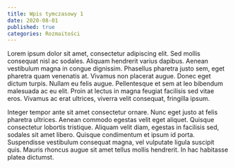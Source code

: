 ```yaml
---
title: Wpis tymczasowy 1
date: 2020-08-01
published: true
categories: Rozmaitości
---
```


Lorem ipsum dolor sit amet, consectetur adipiscing elit. Sed mollis consequat nisl ac sodales. Aliquam hendrerit varius dapibus. Aenean vestibulum magna in congue dignissim. Phasellus pharetra justo sem, eget pharetra quam venenatis at. Vivamus non placerat augue. Donec eget dictum turpis. Nullam eu felis augue. Pellentesque et sem at leo bibendum malesuada ac eu elit. Proin at lectus in magna feugiat facilisis sed vitae eros. Vivamus ac erat ultrices, viverra velit consequat, fringilla ipsum.

Integer tempor ante sit amet consectetur ornare. Nunc eget justo at felis pharetra ultrices. Aenean commodo egestas velit eget aliquet. Quisque consectetur lobortis tristique. Aliquam velit diam, egestas in facilisis sed, sodales sit amet libero. Quisque condimentum et ipsum id porta. Suspendisse vestibulum consequat magna, vel vulputate ligula suscipit quis. Mauris rhoncus augue sit amet tellus mollis hendrerit. In hac habitasse platea dictumst.
